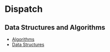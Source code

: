 # Dispatch

## Data Structures and Algorithms

- [Algorithms](./pages/algorithms/algorithms.md)
- [Data Structures](./pages/data-structures-and-algorithms/data-structures.md)